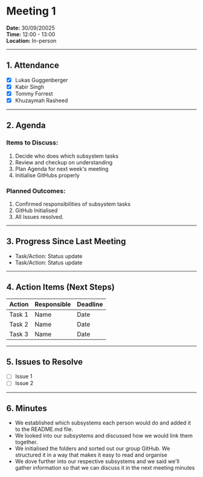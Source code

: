# Meeting 1

**Date:** 30/09/20025  
**Time:** 12:00 - 13:00  
**Location:** In-person  

---

## 1. Attendance
- [x] Lukas Guggenberger
- [x] Kabir Singh
- [x] Tommy Forrest
- [x] Khuzaymah Rasheed

---

## 2. Agenda

### Items to Discuss:
1. Decide who does which subsystem tasks
2. Review and checkup on understanding
3. Plan Agenda for next week's meeting
4. Initialise GitHubs properly


### Planned Outcomes:
1. Confirmed responsibilities of subsystem tasks
2. GitHub Initialised
3. All Issues resolved.

---

## 3. Progress Since Last Meeting
- Task/Action: Status update
- Task/Action: Status update

---

## 4. Action Items (Next Steps)
| Action | Responsible | Deadline |
|--------|-------------|----------|
| Task 1 | Name | Date |
| Task 2 | Name | Date |
| Task 3 | Name | Date |

---

## 5. Issues to Resolve
- [ ] Issue 1
- [ ] Issue 2

---

## 6. Minutes
- We established which subsystems each person would do and added it to the README.md file. 
- We looked into our subsystems and discussed how we would link them together.
- We initialised the folders and sorted out our group GitHub. We structured it in a way that makes it easy to read and organise
- We dove further into our respective subsystems and we said we'll gather information so that we can discuss it in the next meeting minutes